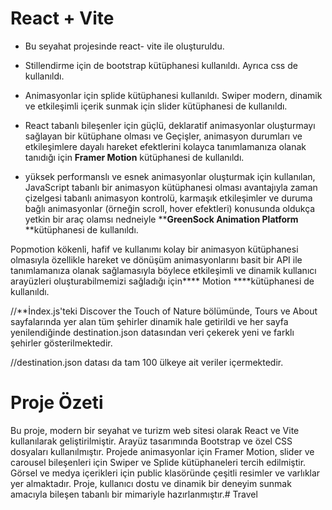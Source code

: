 # React + Vite
- Bu seyahat projesinde react- vite ile oluşturuldu. 
- Stillendirme için de bootstrap kütüphanesi kullanıldı. Ayrıca css de kullanıldı. 
- Animasyonlar için splide kütüphanesi kullanıldı.  Swiper modern, dinamik ve etkileşimli içerik sunmak için slider kütüphanesi de kullanıldı. 
- React tabanlı bileşenler için güçlü, deklaratif animasyonlar oluşturmayı sağlayan bir kütüphane olması ve
Geçişler, animasyon durumları ve etkileşimlere dayalı hareket efektlerini kolayca tanımlamanıza olanak tanıdığı için **Framer Motion** kütüphanesi de kullanıldı. 

 - yüksek performanslı ve esnek animasyonlar oluşturmak için kullanılan, JavaScript tabanlı bir animasyon kütüphanesi olması avantajıyla  zaman çizelgesi tabanlı animasyon kontrolü, karmaşık etkileşimler ve duruma bağlı animasyonlar (örneğin scroll, hover efektleri) konusunda oldukça yetkin bir araç olamsı nedneiyle ****GreenSock Animation Platform** **kütüphanesi de kullanıldı.



Popmotion kökenli, hafif ve kullanımı kolay bir animasyon kütüphanesi olmasıyla özellikle hareket ve dönüşüm animasyonlarını basit bir API ile tanımlamanıza olanak sağlamasıyla böylece etkileşimli ve dinamik kullanıcı arayüzleri oluşturabilmemizi sağladığı için**** Motion ****kütüphanesi de kullanıldı. 

//**İndex.js'teki Discover the Touch of Nature bölümünde, Tours ve About sayfalarında yer alan tüm şehirler dinamik hale getirildi ve her sayfa yenilendiğinde destination.json datasından veri çekerek yeni ve farklı şehirler gösterilmektedir. 

//destination.json datası da tam 100 ülkeye ait veriler içermektedir. 





# Proje Özeti

Bu proje, modern bir seyahat ve turizm web sitesi olarak React ve Vite kullanılarak geliştirilmiştir. Arayüz tasarımında Bootstrap ve özel CSS dosyaları kullanılmıştır. Projede animasyonlar için Framer Motion, slider ve carousel bileşenleri için Swiper ve Splide kütüphaneleri tercih edilmiştir. Görsel ve medya içerikleri için public klasöründe çeşitli resimler ve varlıklar yer almaktadır. Proje, kullanıcı dostu ve dinamik bir deneyim sunmak amacıyla bileşen tabanlı bir mimariyle hazırlanmıştır.# Travel

